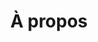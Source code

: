 ---
title: À propos
description: >-
  This is a desc
titre: À propos
slug: a-propos
layout: a-propos
image: null
noindex: true
draft: false
---